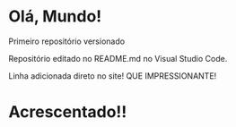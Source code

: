 # Olá, Mundo!
 Primeiro repositório versionado

 Repositório editado no README.md no Visual Studio Code.

Linha adicionada direto no site! QUE IMPRESSIONANTE!
# Acrescentado!!
